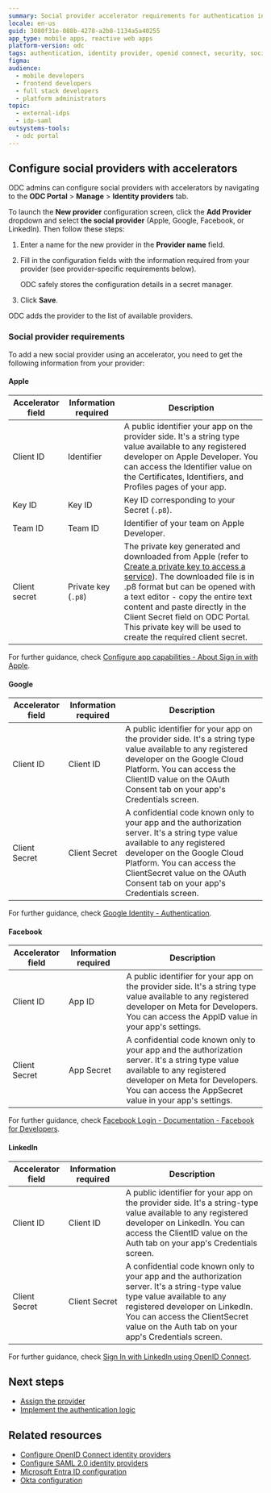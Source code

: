 ```yaml
---
summary: Social provider accelerator requirements for authentication in OutSystems Developer Cloud (ODC).
locale: en-us
guid: 3080f31e-088b-4278-a2b8-1134a5a40255
app_type: mobile apps, reactive web apps
platform-version: odc
tags: authentication, identity provider, openid connect, security, social login
figma:
audience:
  - mobile developers
  - frontend developers
  - full stack developers
  - platform administrators
topic:
  - external-idps
  - idp-saml
outsystems-tools:
  - odc portal
---
```


## Configure social providers with accelerators

ODC admins can configure social providers with accelerators by navigating to the **ODC Portal** > **Manage** > **Identity providers** tab.

To launch the **New provider** configuration screen, click the **Add Provider** dropdown and select **the social provider** (Apple, Google, Facebook, or LinkedIn). Then follow these steps:

1. Enter a name for the new provider in the **Provider name** field.

1. Fill in the configuration fields with the information required from your provider (see provider-specific requirements below).

    <div class="info" markdown="1">

    ODC safely stores the configuration details in a secret manager.

    </div>

1. Click **Save**. 

ODC adds the provider to the list of available providers.

### Social provider requirements

To add a new social provider using an accelerator, you need to get the following information from your provider:

#### Apple

Accelerator field | Information required | Description
---|---|---
Client ID | Identifier | A public identifier your app on the provider side. It's a string type value available to any registered developer on Apple Developer. You can access the Identifier value on the Certificates, Identifiers, and Profiles pages of your app.
Key ID | Key ID | Key ID corresponding to your Secret (`.p8`).
Team ID | Team ID | Identifier of your team on Apple Developer.
Client secret | Private key (`.p8`) | The private key generated and downloaded from Apple (refer to [Create a private key to access a service](https://developer.apple.com/help/account/manage-keys/create-a-private-key)). The downloaded file is in .p8 format but can be opened with a text editor - copy the entire text content and paste directly in the Client Secret field on ODC Portal. This private key will be used to create the required client secret.

For further guidance, check [Configure app capabilities - About Sign in with Apple](https://developer.apple.com/help/account/configure-app-capabilities/about-sign-in-with-apple).

#### Google

Accelerator field | Information required | Description
---|---|---
Client ID | Client ID | A public identifier for your app on the provider side. It's a string type value available to any registered developer on the Google Cloud Platform. You can access the ClientID value on the OAuth Consent tab on your app's Credentials screen.
Client Secret | Client Secret | A confidential code known only to your app and the authorization server. It's a string type value available to any registered developer on the Google Cloud Platform. You can access the ClientSecret value on the OAuth Consent tab on your app's Credentials screen.

For further guidance, check [Google Identity - Authentication](https://developers.google.com/identity/gsi/web/guides/overview).

#### Facebook

Accelerator field | Information required | Description
---|---|---
Client ID | App ID | A public identifier for your app on the provider side. It's a string type value available to any registered developer on Meta for Developers. You can access the AppID value in your app's settings.
Client Secret | App Secret | A confidential code known only to your app and the authorization server. It's a string type value available to any registered developer on Meta for Developers. You can access the AppSecret value in your app's settings.

For further guidance, check [Facebook Login - Documentation - Facebook for Developers](https://developers.facebook.com/docs/facebook-login/).

#### LinkedIn

Accelerator field | Information required | Description
---|---|---
Client ID | Client ID | A public identifier for your app on the provider side. It's a string-type value available to any registered developer on LinkedIn. You can access the ClientID value on the Auth tab on your app's Credentials screen.
Client Secret | Client Secret | A confidential code known only to your app and the authorization server. It's a string-type value type value available to any registered developer on LinkedIn. You can access the ClientSecret value on the Auth tab on your app's Credentials screen.

For further guidance, check [Sign In with LinkedIn using OpenID Connect](https://learn.microsoft.com/en-us/linkedin/consumer/integrations/self-serve/sign-in-with-linkedin-v2).

## Next steps

* [Assign the provider](intro.md#assign-an-external-idp) 
* [Implement the authentication logic](apps.md)

## Related resources

* [Configure OpenID Connect identity providers](configure-openid-connect.md)
* [Configure SAML 2.0 identity providers](configure-saml2.md)
* [Microsoft Entra ID configuration](azure-ad.md)
* [Okta configuration](okta.md)
